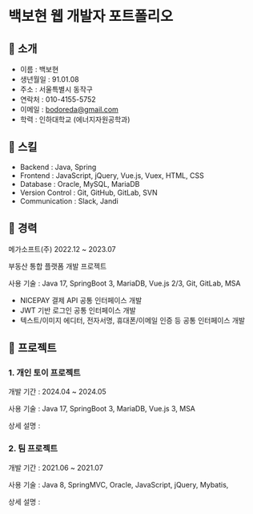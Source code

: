 # 백보현 웹 개발자 포트폴리오

## 📌 소개
- 이름 : 백보현
- 생년월일 : 91.01.08  
- 주소 : 서울특별시 동작구
- 연락처 : 010-4155-5752
- 이메일 : bodoreda@gmail.com
- 학력 : 인하대학교 (에너지자원공학과)



## 📌 스킬
- Backend : Java, Spring
- Frontend : JavaScript, jQuery, Vue.js, Vuex, HTML, CSS
- Database : Oracle, MySQL, MariaDB
- Version Control : Git, GitHub, GitLab, SVN
- Communication : Slack, Jandi



## 📌 경력
메가소프트(주)    2022.12 ~ 2023.07  

부동산 통합 플랫폼 개발 프로젝트

사용 기술 : Java 17, SpringBoot 3, MariaDB, Vue.js 2/3, Git, GitLab, MSA
  - NICEPAY 결제 API 공통 인터페이스 개발
  - JWT 기반 로그인 공통 인터페이스 개발
  - 텍스트/이미지 에디터, 전자서명, 휴대폰/이메일 인증 등 공통 인터페이스 개발



## 📌 프로젝트
### 1. 개인 토이 프로젝트

개발 기간 : 2024.04 ~ 2024.05

사용 기술 : Java 17, SpringBoot 3, MariaDB, Vue.js 3, MSA

상세 설명 :


### 2. 팀 프로젝트
개발 기간 : 2021.06 ~ 2021.07

사용 기술 : Java 8, SpringMVC, Oracle, JavaScript, jQuery, Mybatis, 

상세 설명 :

